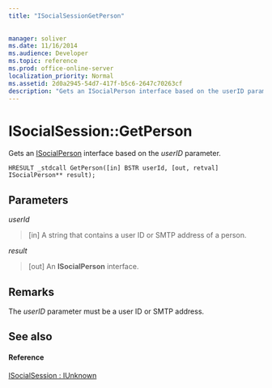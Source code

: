 ```yaml
---
title: "ISocialSessionGetPerson"
 
 
manager: soliver
ms.date: 11/16/2014
ms.audience: Developer
ms.topic: reference
ms.prod: office-online-server
localization_priority: Normal
ms.assetid: 2d0a2945-54d7-417f-b5c6-2647c70263cf
description: "Gets an ISocialPerson interface based on the userID parameter."
---
```


# ISocialSession::GetPerson

Gets an [ISocialPerson](isocialpersoniunknown.md) interface based on the  _userID_ parameter. 
  
```
HRESULT _stdcall GetPerson([in] BSTR userId, [out, retval] ISocialPerson** result);
```

## Parameters

 _userId_
  
> [in] A string that contains a user ID or SMTP address of a person.
    
 _result_
  
> [out] An **ISocialPerson** interface. 
    
## Remarks

The  _userID_ parameter must be a user ID or SMTP address. 
  
## See also

#### Reference

[ISocialSession : IUnknown](isocialsessioniunknown.md)


